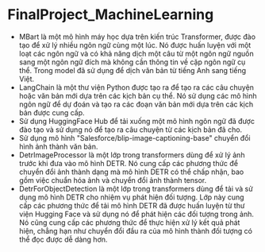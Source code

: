 # FinalProject_MachineLearning

- MBart là một mô hình máy học dựa trên kiến trúc Transformer, được đào tạo để xử lý nhiều ngôn ngữ cùng một lúc. Nó được huấn luyện với một loạt các ngôn ngữ và có khả năng dịch một câu từ một ngôn ngữ nguồn sang một ngôn ngữ đích mà không cần thông tin về cặp ngôn ngữ cụ thể. Trong model đã sử dụng để dịch văn bản từ tiếng Anh sang tiếng Việt.
- LangChain là một thư viện Python được tạo ra để tạo ra các câu chuyện hoặc văn bản mới dựa trên các kịch bản cụ thể. Nó sử dụng các mô hình ngôn ngữ để dự đoán và tạo ra các đoạn văn bản mới dựa trên các kịch bản được cung cấp.
- Sử dụng HuggingFace Hub để tải xuống một mô hình ngôn ngữ đã được đào tạo và sử dụng nó để tạo ra câu chuyện từ các kịch bản đã cho.
- Sử dụng mô hình "Salesforce/blip-image-captioning-base" chuyển đổi hình ảnh thành văn bản.
- DetrImageProcessor là một lớp trong transformers dùng để xử lý ảnh trước khi đưa vào mô hình DETR. Nó cung cấp các phương thức để chuyển đổi ảnh thành dạng mà mô hình DETR có thể chấp nhận, bao gồm việc chuẩn hóa ảnh và chuyển đổi ảnh thành tensor. 
- DetrForObjectDetection là một lớp trong transformers dùng để tải và sử dụng mô hình DETR cho nhiệm vụ phát hiện đối tượng. Lớp này cung cấp các phương thức để tải mô hình DETR đã được huấn luyện từ thư viện Hugging Face và sử dụng nó để phát hiện các đối tượng trong ảnh. Nó cũng cung cấp các phương thức để thực hiện xử lý kết quả phát hiện, chẳng hạn như chuyển đổi đầu ra của mô hình thành đối tượng có thể đọc được dễ dàng hơn.